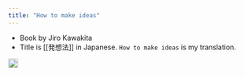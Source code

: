 ```yaml
---
title: "How to make ideas"
---
```


- Book by Jiro Kawakita
- Title is [[発想法]] in Japanese. `How to make ideas` is my translation.

<img src='https://scrapbox.io/api/pages/nishio/en/icon' alt='en.icon' height="19.5"/>